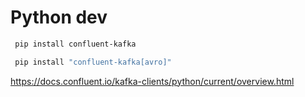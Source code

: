 # Python dev

```bash
 pip install confluent-kafka

 pip install "confluent-kafka[avro]"
 ```

 https://docs.confluent.io/kafka-clients/python/current/overview.html